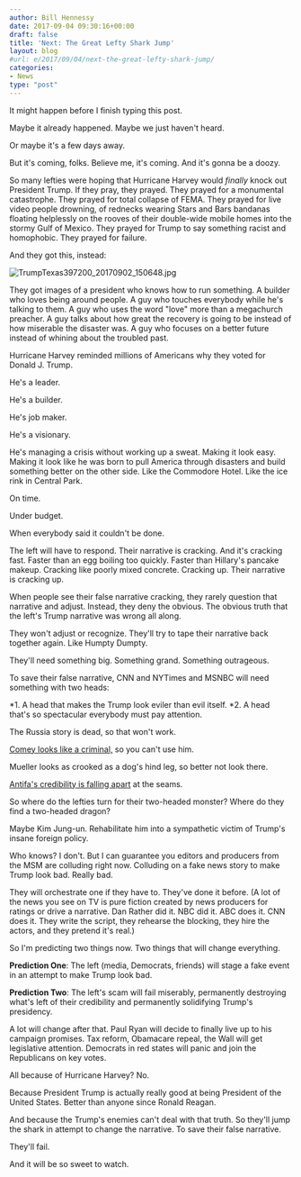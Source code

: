 ```yaml
---
author: Bill Hennessy
date: 2017-09-04 09:30:16+00:00
draft: false
title: 'Next: The Great Lefty Shark Jump'
layout: blog
#url: e/2017/09/04/next-the-great-lefty-shark-jump/
categories:
- News
type: "post"
---
```


It might happen before I finish typing this post.

Maybe it already happened. Maybe we just haven't heard.

Or maybe it's a few days away.

But it's coming, folks. Believe me, it's coming. And it's gonna be a doozy.

So many lefties were hoping that Hurricane Harvey would _finally_ knock out President Trump. If they pray, they prayed. They prayed for a monumental catastrophe. They prayed for total collapse of FEMA. They prayed for live video people drowning, of rednecks wearing Stars and Bars bandanas floating helplessly on the rooves of their double-wide mobile homes into the stormy Gulf of Mexico. They prayed for Trump to say something racist and homophobic. They prayed for failure.

And they got this, instead:

![TrumpTexas397200_20170902_150648.jpg](https://hennessysview.com/wp-content/uploads/2017/09/TrumpTexas397200_20170902_150648-1.jpg)


They got images of a president who knows how to run something. A builder who loves being around people. A guy who touches everybody while he's talking to them. A guy who uses the word "love" more than a megachurch preacher. A guy talks about how great the recovery is going to be instead of how miserable the disaster was. A guy who focuses on a better future instead of whining about the troubled past.

Hurricane Harvey reminded millions of Americans why they voted for Donald J. Trump.

He's a leader.

He's a builder.

He's job maker.

He's a visionary.

He's managing a crisis without working up a sweat. Making it look easy. Making it look like he was born to pull America through disasters and build something better on the other side. Like the Commodore Hotel. Like the ice rink in Central Park.

On time.

Under budget.

When everybody said it couldn't be done.

The left will have to respond. Their narrative is cracking. And it's cracking fast. Faster than an egg boiling too quickly. Faster than Hillary's pancake makeup. Cracking like poorly mixed concrete. Cracking up. Their narrative is cracking up.

When people see their false narrative cracking, they rarely question that narrative and adjust. Instead, they deny the obvious. The obvious truth that the left's Trump narrative was wrong all along.

They won't adjust or recognize. They'll try to tape their narrative back together again. Like Humpty Dumpty.

They'll need something big. Something grand. Something outrageous.

To save their false narrative, CNN and NYTimes and MSNBC will need something with two heads:




*1. A head that makes the Trump look eviler than evil itself.
*2. A head that's so spectacular everybody must pay attention.


The Russia story is dead, so that won't work.

[Comey looks like a criminal,](https://hennessysview.com/2017/09/01/i-still-think-james-comey-is-a-felon-and-the-fbi-is-corrupt/) so you can't use him.

Mueller looks as crooked as a dog's hind leg, so better not look there.

[Antifa's credibility is falling apart](https://hennessysview.com/2017/08/31/paul-ryans-spokesperson-renounces-support-for-antifa/) at the seams.

So where do the lefties turn for their two-headed monster? Where do they find a two-headed dragon?

Maybe Kim Jung-un. Rehabilitate him into a sympathetic victim of Trump's insane foreign policy.

Who knows? I don't. But I can guarantee you editors and producers from the MSM are colluding right now. Colluding on a fake news story to make Trump look bad. Really bad.

They will orchestrate one if they have to. They've done it before. (A lot of the news you see on TV is pure fiction created by news producers for ratings or drive a narrative. Dan Rather did it. NBC did it. ABC does it. CNN does it. They write the script, they rehearse the blocking, they hire the actors, and they pretend it's real.)

So I'm predicting two things now. Two things that will change everything.

**Prediction One**: The left (media, Democrats, friends) will stage a fake event in an attempt to make Trump look bad.

**Prediction Two**: The left's scam will fail miserably, permanently destroying what's left of their credibility and permanently solidifying Trump's presidency.

A lot will change after that. Paul Ryan will decide to finally live up to his campaign promises. Tax reform, Obamacare repeal, the Wall will get legislative attention. Democrats in red states will panic and join the Republicans on key votes.

All because of Hurricane Harvey? No.

Because President Trump is actually really good at being President of the United States. Better than anyone since Ronald Reagan.

And because the Trump's enemies can't deal with that truth. So they'll jump the shark in attempt to change the narrative. To save their false narrative.

They'll fail.

And it will be so sweet to watch.
